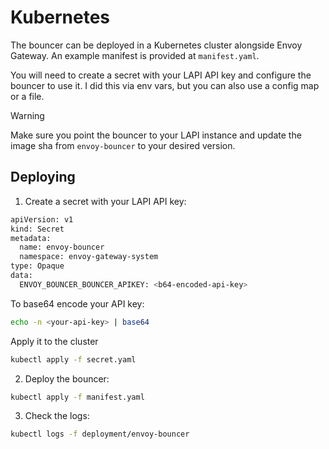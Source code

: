 # Kubernetes

The bouncer can be deployed in a Kubernetes cluster alongside Envoy Gateway. An example manifest is provided at `manifest.yaml`.

You will need to create a secret with your LAPI API key and configure the bouncer to use it. I did this via env vars, but you can also use a config map or a file.

> [!WARNING]
> Make sure you point the bouncer to your LAPI instance and update the image sha from `envoy-bouncer` to your desired version.

## Deploying
1. Create a secret with your LAPI API key:
```bash
apiVersion: v1
kind: Secret
metadata:
  name: envoy-bouncer
  namespace: envoy-gateway-system
type: Opaque
data:
  ENVOY_BOUNCER_BOUNCER_APIKEY: <b64-encoded-api-key>
```

To base64 encode your API key:
```bash
echo -n <your-api-key> | base64
```

Apply it to the cluster
```bash
kubectl apply -f secret.yaml
```

2. Deploy the bouncer:
```bash
kubectl apply -f manifest.yaml
```

3. Check the logs:
```bash
kubectl logs -f deployment/envoy-bouncer
```
